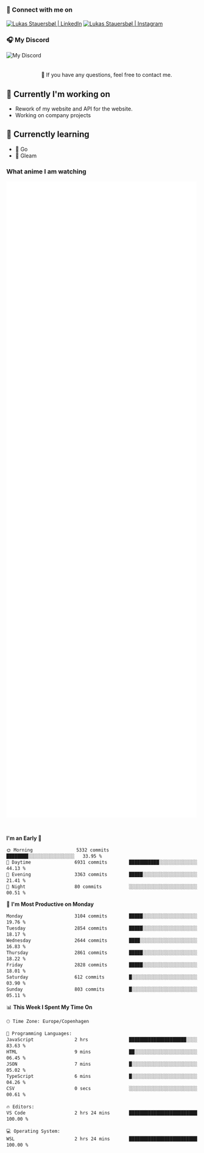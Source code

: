 ### 🔗 Connect with me on
<a href="https://www.instagram.com/lukas_stauersbol" target="_blank"><img align="center" src="https://raw.githubusercontent.com/stauersbol/stauersbol/main/images/instagram.svg" alt="Lukas Stauersbøl | LinkedIn" width="30px"/></a>
<a href="https://www.linkedin.com/in/lukas-stauersbol/" target="_blank"><img align="center" src="https://raw.githubusercontent.com/stauersbol/stauersbol/main/images/linkedin.svg" alt="Lukas Stauersbøl | Instagram" width="30px"/></a>

<p align="center">
 <h3>🎧 My Discord</h3>
 <img align="left" height="55px" src="https://discord.c99.nl/widget/theme-2/147806323323568128.png" alt="My Discord" />
</p>

<br/>
<br/>
<br/>
💬 If you have any questions, feel free to contact me.

## 🔭 Currently I'm working on
- Rework of my website and API for the website.
- Working on company projects
 
## 🌱 Currenctly learning
- 💙 Go
- 💜 Gleam

### What anime I am watching
<a href="https://anilist.co/user/slashiy/" align="center"><img align="center" width="500px" src="metrics.plugin.personal.anilist.svg" /></a>

<br/>

<!--START_SECTION:waka-->
**I'm an Early 🐤** 

```text
🌞 Morning                5332 commits        ████████░░░░░░░░░░░░░░░░░   33.95 % 
🌆 Daytime                6931 commits        ███████████░░░░░░░░░░░░░░   44.13 % 
🌃 Evening                3363 commits        █████░░░░░░░░░░░░░░░░░░░░   21.41 % 
🌙 Night                  80 commits          ░░░░░░░░░░░░░░░░░░░░░░░░░   00.51 % 
```
📅 **I'm Most Productive on Monday** 

```text
Monday                   3104 commits        █████░░░░░░░░░░░░░░░░░░░░   19.76 % 
Tuesday                  2854 commits        █████░░░░░░░░░░░░░░░░░░░░   18.17 % 
Wednesday                2644 commits        ████░░░░░░░░░░░░░░░░░░░░░   16.83 % 
Thursday                 2861 commits        █████░░░░░░░░░░░░░░░░░░░░   18.22 % 
Friday                   2828 commits        █████░░░░░░░░░░░░░░░░░░░░   18.01 % 
Saturday                 612 commits         █░░░░░░░░░░░░░░░░░░░░░░░░   03.90 % 
Sunday                   803 commits         █░░░░░░░░░░░░░░░░░░░░░░░░   05.11 % 
```


📊 **This Week I Spent My Time On** 

```text
🕑︎ Time Zone: Europe/Copenhagen

💬 Programming Languages: 
JavaScript               2 hrs               █████████████████████░░░░   83.63 % 
HTML                     9 mins              ██░░░░░░░░░░░░░░░░░░░░░░░   06.45 % 
JSON                     7 mins              █░░░░░░░░░░░░░░░░░░░░░░░░   05.02 % 
TypeScript               6 mins              █░░░░░░░░░░░░░░░░░░░░░░░░   04.26 % 
CSV                      0 secs              ░░░░░░░░░░░░░░░░░░░░░░░░░   00.61 % 

🔥 Editors: 
VS Code                  2 hrs 24 mins       █████████████████████████   100.00 % 

💻 Operating System: 
WSL                      2 hrs 24 mins       █████████████████████████   100.00 % 
```


<!--END_SECTION:waka-->
